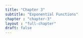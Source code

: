 ```yaml
---
title: "Chapter 3"
subtitle: "Exponential Functions"
chapter : "chapter-3"
layout : "full-chapter"
draft: false
---
```

